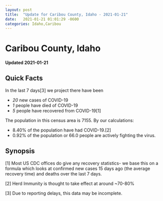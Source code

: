 ```yaml
---
layout: post
title:  "Update for Caribou County, Idaho - 2021-01-21"
date:   2021-01-21 01:01:29 -0600
categories: Idaho,Caribou
---
```


# Caribou County, Idaho
#### Updated 2021-01-21

## Quick Facts

In the last 7 days[3] we project there have been
- *20* new cases of COVID-19
- *1* people have died of COVID-19
- *5* people have recovered from COVID-19[1]

The population in this census area is 7155. By our calculations:
- 8.40% of the population have had COVID-19.[2]
- 0.92% of the population or 66.0 people are actively fighting the virus.

## Synopsis




[1] Most US CDC offices do give any recovery statistics- we base this on a formula which looks at confirmed new cases
15 days ago (the average recovery time) and deaths over the last 7 days.

[2] Herd Immunity is thought to take effect at around ~70-80%

[3] Due to reporting delays, this data may be incomplete.
 
    